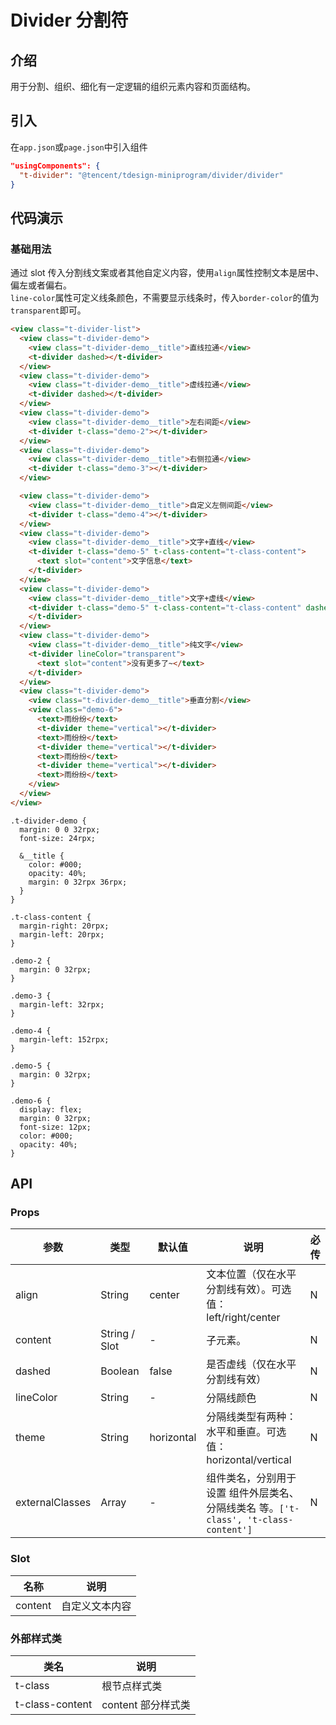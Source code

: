 # Divider 分割符

## 介绍

用于分割、组织、细化有一定逻辑的组织元素内容和页面结构。

## 引入

在`app.json`或`page.json`中引入组件

```json
"usingComponents": {
  "t-divider": "@tencent/tdesign-miniprogram/divider/divider"
}
```

## 代码演示

### 基础用法

通过 slot 传入分割线文案或者其他自定义内容，使用`align`属性控制文本是居中、偏左或者偏右。  
`line-color`属性可定义线条颜色，不需要显示线条时，传入`border-color`的值为`transparent`即可。

```html
<view class="t-divider-list">
  <view class="t-divider-demo">
    <view class="t-divider-demo__title">直线拉通</view>
    <t-divider dashed></t-divider>
  </view>
  <view class="t-divider-demo">
    <view class="t-divider-demo__title">虚线拉通</view>
    <t-divider dashed></t-divider>
  </view>
  <view class="t-divider-demo">
    <view class="t-divider-demo__title">左右间距</view>
    <t-divider t-class="demo-2"></t-divider>
  </view>
  <view class="t-divider-demo">
    <view class="t-divider-demo__title">右侧拉通</view>
    <t-divider t-class="demo-3"></t-divider>
  </view>

  <view class="t-divider-demo">
    <view class="t-divider-demo__title">自定义左侧间距</view>
    <t-divider t-class="demo-4"></t-divider>
  </view>
  <view class="t-divider-demo">
    <view class="t-divider-demo__title">文字+直线</view>
    <t-divider t-class="demo-5" t-class-content="t-class-content">
      <text slot="content">文字信息</text>
    </t-divider>
  </view>
  <view class="t-divider-demo">
    <view class="t-divider-demo__title">文字+虚线</view>
    <t-divider t-class="demo-5" t-class-content="t-class-content" dashed content="文字信息">
    </t-divider>
  </view>
  <view class="t-divider-demo">
    <view class="t-divider-demo__title">纯文字</view>
    <t-divider lineColor="transparent">
      <text slot="content">没有更多了~</text>
    </t-divider>
  </view>
  <view class="t-divider-demo">
    <view class="t-divider-demo__title">垂直分割</view>
    <view class="demo-6">
      <text>雨纷纷</text>
      <t-divider theme="vertical"></t-divider>
      <text>雨纷纷</text>
      <t-divider theme="vertical"></t-divider>
      <text>雨纷纷</text>
      <t-divider theme="vertical"></t-divider>
      <text>雨纷纷</text>
    </view>
  </view>
</view>
```

```less
.t-divider-demo {
  margin: 0 0 32rpx;
  font-size: 24rpx;

  &__title {
    color: #000;
    opacity: 40%;
    margin: 0 32rpx 36rpx;
  }
}

.t-class-content {
  margin-right: 20rpx;
  margin-left: 20rpx;
}

.demo-2 {
  margin: 0 32rpx;
}

.demo-3 {
  margin-left: 32rpx;
}

.demo-4 {
  margin-left: 152rpx;
}

.demo-5 {
  margin: 0 32rpx;
}

.demo-6 {
  display: flex;
  margin: 0 32rpx;
  font-size: 12px;
  color: #000;
  opacity: 40%;
}
```

## API

### Props

| 参数            | 类型          | 默认值     | 说明                                                                                 | 必传 |
| --------------- | ------------- | ---------- | ------------------------------------------------------------------------------------ | ---- |
| align           | String        | center     | 文本位置（仅在水平分割线有效）。可选值：left/right/center                            | N    |
| content         | String / Slot | -          | 子元素。                                                                             | N    |
| dashed          | Boolean       | false      | 是否虚线（仅在水平分割线有效）                                                       | N    |
| lineColor       | String        | -          | 分隔线颜色                                                                           | N    |
| theme           | String        | horizontal | 分隔线类型有两种：水平和垂直。可选值：horizontal/vertical                            | N    |
| externalClasses | Array         | -          | 组件类名，分别用于设置 组件外层类名、分隔线类名 等。`['t-class', 't-class-content']` | N    |

### Slot

| 名称    | 说明           |
| ------- | -------------- |
| content | 自定义文本内容 |

### 外部样式类

| 类名            | 说明               |
| --------------- | ------------------ |
| t-class         | 根节点样式类       |
| t-class-content | content 部分样式类 |
